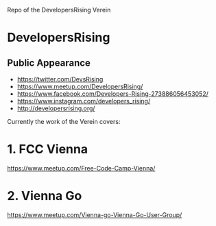 Repo of the DevelopersRising Verein


# DevelopersRising

## Public Appearance

- https://twitter.com/DevsRising
- https://www.meetup.com/DevelopersRising/
- https://www.facebook.com/Developers-Rising-273886056453052/
- https://www.instagram.com/developers_rising/
- http://developersrising.org/


Currently the work of the Verein covers:

# 1. FCC Vienna

https://www.meetup.com/Free-Code-Camp-Vienna/


# 2. Vienna Go

https://www.meetup.com/Vienna-go-Vienna-Go-User-Group/


